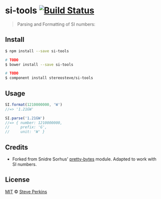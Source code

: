 # si-tools [![Build Status](https://travis-ci.org/stereosteve/si-tools.svg?branch=master)](https://travis-ci.org/stereosteve/si-tools)

> Parsing and Formatting of SI numbers:


## Install

```sh
$ npm install --save si-tools
```

```sh
# TODO
$ bower install --save si-tools
```

```sh
# TODO
$ component install stereosteve/si-tools
```


## Usage

```js
SI.format(1210000000, 'W')
//=> '1.21GW'

SI.parse('1.21GW')
//=> { number: 1210000000,
//     prefix: 'G',
//     unit: 'W' }
```



## Credits

* Forked from Snidre Sorhus' [pretty-bytes](https://github.com/sindresorhus/pretty-bytes) module.
  Adapted to work with SI numbers.


## License

[MIT](http://opensource.org/licenses/MIT) © [Steve Perkins](http://www.stereosteve.com)
